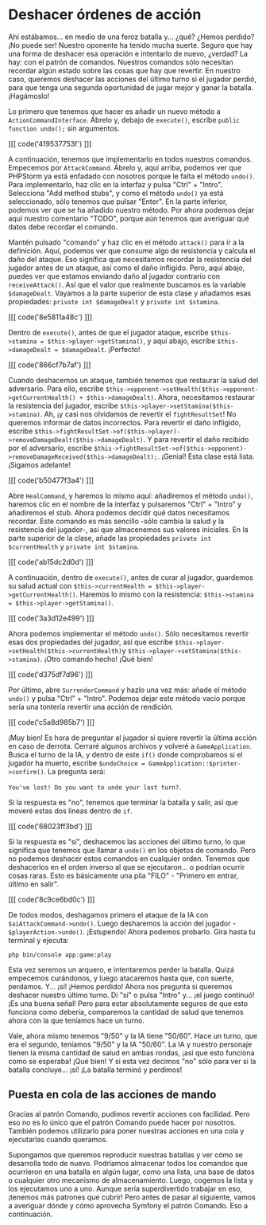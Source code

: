 # Deshacer órdenes de acción

Ahí estábamos... en medio de una feroz batalla y... ¿qué? ¿Hemos perdido? ¡No puede ser! Nuestro oponente ha tenido mucha suerte. Seguro que hay una forma de deshacer esa operación e intentarlo de nuevo, ¿verdad? La hay: con el patrón de comandos. Nuestros comandos sólo necesitan recordar algún estado sobre las cosas que hay que revertir. En nuestro caso, queremos deshacer las acciones del último turno si el jugador perdió, para que tenga una segunda oportunidad de jugar mejor y ganar la batalla. ¡Hagámoslo!

Lo primero que tenemos que hacer es añadir un nuevo método a `ActionCommandInterface`. Ábrelo y, debajo de `execute()`, escribe `public function undo();` sin argumentos.

[[[ code('419537753f') ]]]

A continuación, tenemos que implementarlo en todos nuestros comandos. Empecemos por `AttackCommand`. Ábrelo y, aquí arriba, podemos ver que PHPStorm ya está enfadado con nosotros porque le falta el método `undo()`. Para implementarlo, haz clic en la interfaz y pulsa "Ctrl" + "Intro". Selecciona "Add method stubs", y como el método `undo()` ya está seleccionado, sólo tenemos que pulsar "Enter". En la parte inferior, podemos ver que se ha añadido nuestro método. Por ahora podemos dejar aquí nuestro comentario "TODO", porque aún tenemos que averiguar qué datos debe recordar el comando.

Mantén pulsado "comando" y haz clic en el método `attack()` para ir a la definición. Aquí, podemos ver que consume algo de resistencia y calcula el daño del ataque. Eso significa que necesitamos recordar la resistencia del jugador antes de un ataque, así como el daño infligido. Pero, aquí abajo, puedes ver que estamos enviando daño al jugador contrario con `receiveAttack()`. Así que el valor que realmente buscamos es la variable `$damageDealt`. Vayamos a la parte superior de esta clase y añadamos esas propiedades: `private int $damageDealt` y `private int $stamina`.

[[[ code('8e5811a48c') ]]]

Dentro de `execute()`, antes de que el jugador ataque, escribe `$this->stamina = $this->player->getStamina()`, y aquí abajo, escribe `$this->damageDealt = $damageDealt`. ¡Perfecto!

[[[ code('866cf7b7af') ]]]

Cuando deshacemos un ataque, también tenemos que restaurar la salud del adversario. Para ello, escribe `$this->opponent->setHealth($this->opponent->getCurrentHealth() + $this->damageDealt)`. Ahora, necesitamos restaurar la resistencia del jugador, escribe `$this->player->setStamina($this->stamina)`. Ah, ¡y casi nos olvidamos de revertir el `fightResultSet`! No queremos informar de datos incorrectos. Para revertir el daño infligido, escribe `$this->fightResultSet->of($this->player)->removeDamageDealt($this->damageDealt)`. Y para revertir el daño recibido por el adversario, escribe `$this->fightResultSet->of($this->opponent)->removeDamageReceived($this->damageDealt);`. ¡Genial! Esta clase está lista. ¡Sigamos adelante!

[[[ code('b50477f3a4') ]]]

Abre `HealCommand`, y haremos lo mismo aquí: añadiremos el método `undo()`, haremos clic en el nombre de la interfaz y pulsaremos "Ctrl" + "Intro" y añadiremos el stub. Ahora podemos decidir qué datos necesitamos recordar. Este comando es más sencillo -sólo cambia la salud y la resistencia del jugador-, así que almacenemos sus valores iniciales. En la parte superior de la clase, añade las propiedades `private int $currentHealth`
y `private int $stamina`. 

[[[ code('ab15dc2d0d') ]]]

A continuación, dentro de `execute()`, antes de curar al jugador, guardemos su salud actual con `$this->currentHealth = $this->player->getCurrentHealth()`. Haremos lo mismo con la resistencia: `$this->stamina = $this->player->getStamina()`.

[[[ code('3a3d12e499') ]]]

Ahora podemos implementar el método `undo()`. Sólo necesitamos revertir esas dos propiedades del jugador, así que escribe `$this->player->setHealth($this->currentHealth)`y `$this->player->setStamina($this->stamina)`. ¡Otro comando hecho! ¡Qué bien!

[[[ code('d375df7d96') ]]]

Por último, abre `SurrenderCommand` y hazlo una vez más: añade el método `undo()` y pulsa "Ctrl" + "Intro". Podemos dejar este método vacío porque sería una tontería revertir una acción de rendición.

[[[ code('c5a8d985b7') ]]]

¡Muy bien! Es hora de preguntar al jugador si quiere revertir la última acción en caso de derrota. Cerraré algunos archivos y volveré a `GameApplication`. Busca el turno de la IA, y dentro de este `if()` donde comprobamos si el jugador ha muerto, escribe `$undoChoice = GameApplication::$printer->confirm()`. La pregunta será:

`You've lost! Do you want to undo your last turn?`.

Si la respuesta es "no", tenemos que terminar la batalla y salir, así que moveré estas dos líneas dentro de `if`. 

[[[ code('68023ff3bd') ]]]

Si la respuesta es "sí", deshacemos las acciones del último turno, lo que significa que tenemos que llamar a `undo()` en los objetos de comando. Pero no podemos deshacer estos comandos en cualquier orden. Tenemos que deshacerlos en el orden inverso al que se ejecutaron... o podrían ocurrir cosas raras. Esto es básicamente una pila "FILO" - "Primero en entrar, último en salir".

[[[ code('8c9ce6bd0c') ]]]

De todos modos, deshagamos primero el ataque de la IA con `$aiAttackCommand->undo()`. Luego desharemos la acción del jugador - `$playerAction->undo()`. ¡Estupendo! Ahora podemos probarlo. Gira hasta tu terminal y ejecuta:

```terminal
php bin/console app:game:play
```

Esta vez seremos un arquero, e intentaremos perder la batalla. Quizá empecemos curándonos, y luego atacaremos hasta que, con suerte, perdamos. Y... ¡sí! ¡Hemos perdido! Ahora nos pregunta si queremos deshacer nuestro último turno. Di "sí" o pulsa "Intro" y... ¡el juego continuó! ¡Es una buena señal! Pero para estar absolutamente seguros de que esto funciona como debería, comparemos la cantidad de salud que tenemos ahora con la que teníamos hace un turno.

Vale, ahora mismo tenemos "9/50" y la IA tiene "50/60". Hace un turno, que era el segundo, teníamos "9/50" y la IA "50/60". La IA y nuestro personaje tienen la misma cantidad de salud en ambas rondas, ¡así que esto funciona como se esperaba! ¡Qué bien! Y si esta vez decimos "no" sólo para ver si la batalla concluye... ¡sí! ¡La batalla terminó y perdimos!

## Puesta en cola de las acciones de mando

Gracias al patrón Comando, pudimos revertir acciones con facilidad. Pero eso no es lo único que el patrón Comando puede hacer por nosotros. También podemos utilizarlo para poner nuestras acciones en una cola y ejecutarlas cuando queramos.

Supongamos que queremos reproducir nuestras batallas y ver cómo se desarrolla todo de nuevo. Podríamos almacenar todos los comandos que ocurrieron en una batalla en algún lugar, como una lista, una base de datos o cualquier otro mecanismo de almacenamiento. Luego, cogemos la lista y los ejecutamos uno a uno. Aunque sería superdivertido trabajar en eso, ¡tenemos más patrones que cubrir! Pero antes de pasar al siguiente, vamos a averiguar dónde y cómo aprovecha Symfony el patrón Comando. Eso a continuación.